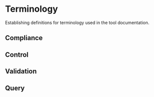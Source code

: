 # Terminology

Establishing definitions for terminology used in the tool documentation.

## Compliance

## Control

## Validation

## Query